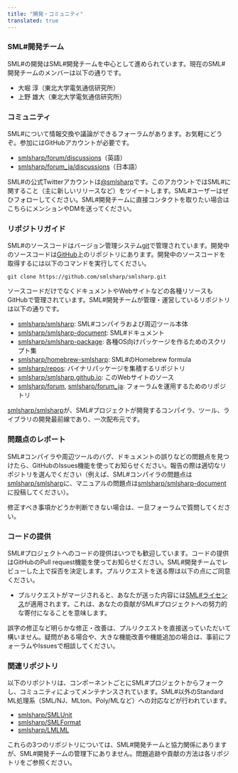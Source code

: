 ```yaml
---
title: "開発・コミュニティ"
translated: true
---
```


### SML#開発チーム

SML#の開発はSML#開発チームを中心として進められています。現在のSML#開発チームのメンバーは以下の通りです。

* 大堀 淳（東北大学電気通信研究所）
* 上野 雄大（東北大学電気通信研究所）

### コミュニティ

SML#について情報交換や議論ができるフォーラムがあります。お気軽にどうぞ。参加にはGitHubアカウントが必要です。

* [smlsharp/forum/discussions](https://github.com/smlsharp/forum/discussions)（英語）
* [smlsharp/forum_ja/discussions](https://github.com/smlsharp/forum_ja/discussions)（日本語）

SML#の公式Twitterアカウントは[@smlsharp](https://twitter.com/smlsharp)です。このアカウントではSML#に関すること（主に新しいリリースなど）をツイートします。SML#ユーザーはぜひフォローしてください。SML#開発チームに直接コンタクトを取りたい場合はこちらにメンションやDMを送ってください。

### リポジトリガイド

SML#のソースコードはバージョン管理システム[git](https://git-scm.org)で管理されています。開発中のソースコードは[GitHub](https://github.com)上のリポジトリにあります。開発中のソースコードを取得するには以下のコマンドを実行してください。

```
git clone https://github.com/smlsharp/smlsharp.git
```

ソースコードだけでなくドキュメントやWebサイトなどの各種リソースもGitHubで管理されています。SML#開発チームが管理・運営しているリポジトリは以下の通りです。

* [smlsharp/smlsharp](https://github.com/smlsharp/smlsharp): SML#コンパイラおよび周辺ツール本体
* [smlsharp/smlsharp-document](https://github.com/smlsharp/smlsharp-document): SML#ドキュメント
* [smlsharp/smlsharp-package](https://github.com/smlsharp/smlsharp-package): 各種OS向けパッケージを作るためのスクリプト集
* [smlsharp/homebrew-smlsharp](https://github.com/smlsharp/homebrew-smlsharp): SML#のHomebrew formula
* [smlsharp/repos](https://github.com/smlsharp/repos): バイナリパッケージを集積するリポジトリ
* [smlsharp/smlsharp.github.io](https://github.com/smlsharp/smlsharp.github.io): このWebサイトのソース
* [smlsharp/forum](https://github.com/smlsharp/forum), [smlsharp/forum_ja](https://github.com/smlsharp/forum): フォーラムを運用するためのリポジトリ

[smlsharp/smlsharp](https://github.com/smlsharp/smlsharp)が、SML#プロジェクトが開発するコンパイラ、ツール、ライブラリの開発最前線であり、一次配布元です。

### 問題点のレポート

SML#コンパイラや周辺ツールのバグ、ドキュメントの誤りなどの問題点を見つけたら、GitHubのIssues機能を使ってお知らせください。報告の際は適切なリポジトリを選んでください（例えば、SML#コンパイラの問題点は[smlsharp/smlsharp](https://github.com/smlsharp/smlsharp/issues)に、マニュアルの問題点は[smlsharp/smlsharp-document](https://github.com/smlsharp/smlsharp-document/issues)に投稿してください）。

修正すべき事項かどうか判断できない場合は、一旦フォーラムで質問してください。

### コードの提供

SML#プロジェクトへのコードの提供はいつでも歓迎しています。コードの提供はGitHubのPull request機能を使ってお知らせください。SML#開発チームでレビューした上で採否を決定します。プルリクエストを送る際は以下の点にご同意ください。

* プルリクエストがマージされると、あなたが送った内容には[SML#ライセンス](https://github.com/smlsharp/smlsharp/blob/master/LICENSE)が適用されます。これは、あなたの貢献がSML#プロジェクトへの努力的な寄付になることを意味します。

誤字の修正など明らかな修正・改善は、プルリクエストを直接送っていただいて構いません。疑問がある場合や、大きな機能改善や機能追加の場合は、事前にフォーラムやIssuesで相談してください。

### 関連リポジトリ

以下のリポジトリは、コンポーネントごとにSML#プロジェクトからフォークし、コミュニティによってメンテナンスされています。SML#以外のStandard ML処理系（SML/NJ、MLton、Poly/MLなど）への対応などが行われています。

* [smlsharp/SMLUnit](https://github.com/smlsharp/SMLUnit)
* [smlsharp/SMLFormat](https://github.com/smlsharp/SMLFormat)
* [smlsharp/LMLML](https://github.com/smlsharp/LMLML)

これらの3つのリポジトリについては、SML#開発チームと協力関係にありますが、SML#開発チームの管理下にありません。問題追跡や貢献の方法は各リポジトリをご参照ください。
